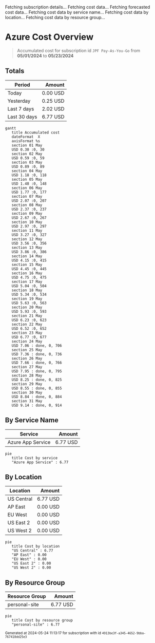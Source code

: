 Fetching subscription details...
Fetching cost data...
Fetching forecasted cost data...
Fetching cost data by service name...
Fetching cost data by location...
Fetching cost data by resource group...
# Azure Cost Overview

> Accumulated cost for subscription id `JPF Pay-As-You-Go` from **05/01/2024** to **05/23/2024**

## Totals

|Period|Amount|
|---|---:|
|Today|0.00 USD|
|Yesterday|0.25 USD|
|Last 7 days|2.02 USD|
|Last 30 days|6.77 USD|

```mermaid
gantt
   title Accumulated cost
   dateFormat  X
   axisFormat %s
   section 01 May
   USD 0.30 :0, 30
   section 02 May
   USD 0.59 :0, 59
   section 03 May
   USD 0.89 :0, 89
   section 04 May
   USD 1.18 :0, 118
   section 05 May
   USD 1.48 :0, 148
   section 06 May
   USD 1.77 :0, 177
   section 07 May
   USD 2.07 :0, 207
   section 08 May
   USD 2.37 :0, 237
   section 09 May
   USD 2.67 :0, 267
   section 10 May
   USD 2.97 :0, 297
   section 11 May
   USD 3.27 :0, 327
   section 12 May
   USD 3.56 :0, 356
   section 13 May
   USD 3.86 :0, 386
   section 14 May
   USD 4.15 :0, 415
   section 15 May
   USD 4.45 :0, 445
   section 16 May
   USD 4.75 :0, 475
   section 17 May
   USD 5.04 :0, 504
   section 18 May
   USD 5.34 :0, 534
   section 19 May
   USD 5.63 :0, 563
   section 20 May
   USD 5.93 :0, 593
   section 21 May
   USD 6.23 :0, 623
   section 22 May
   USD 6.52 :0, 652
   section 23 May
   USD 6.77 :0, 677
   section 24 May
   USD 7.06 : done, 0, 706
   section 25 May
   USD 7.36 : done, 0, 736
   section 26 May
   USD 7.66 : done, 0, 766
   section 27 May
   USD 7.95 : done, 0, 795
   section 28 May
   USD 8.25 : done, 0, 825
   section 29 May
   USD 8.55 : done, 0, 855
   section 30 May
   USD 8.84 : done, 0, 884
   section 31 May
   USD 9.14 : done, 0, 914
```

## By Service Name

|Service|Amount|
|---|---:|
|Azure App Service|6.77 USD|

```mermaid
pie
   title Cost by service
   "Azure App Service" : 6.77
```

## By Location

|Location|Amount|
|---|---:|
|US Central|6.77 USD|
|AP East|0.00 USD|
|EU West|0.00 USD|
|US East 2|0.00 USD|
|US West 2|0.00 USD|

```mermaid
pie
   title Cost by location
   "US Central" : 6.77
   "AP East" : 0.00
   "EU West" : 0.00
   "US East 2" : 0.00
   "US West 2" : 0.00
```

## By Resource Group

|Resource Group|Amount|
|---|---:|
|personal-site|6.77 USD|

```mermaid
pie
   title Cost by resource group
   "personal-site" : 6.77
```

<sup>Generated at 2024-05-24 11:13:17 for subscription with id `4913be3f-a345-4652-9bba-767418dd25e3`</sup>
